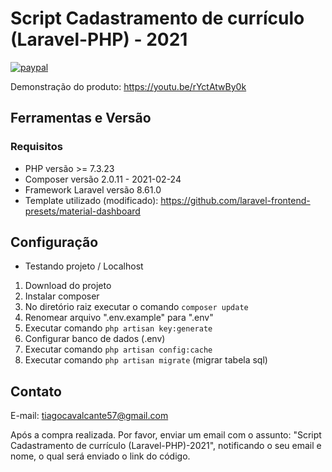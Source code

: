 #  Script Cadastramento de currículo (Laravel-PHP) - 2021
[![paypal](https://www.paypalobjects.com/pt_BR/BR/i/btn/btn_buynowCC_LG.gif)](https://www.paypal.com/cgi-bin/webscr?cmd=_s-xclick&hosted_button_id=9R5A2RSSRQYTN)

Demonstração do produto: https://youtu.be/rYctAtwBy0k
## Ferramentas e Versão
### Requisitos
- PHP versão >= 7.3.23
- Composer versão 2.0.11 - 2021-02-24
- Framework Laravel versão 8.61.0
- Template utilizado (modificado): https://github.com/laravel-frontend-presets/material-dashboard  

## Configuração
- Testando projeto / Localhost 
1. Download do projeto 
2. Instalar composer
3. No diretório raiz executar o comando ```composer update``` 
4. Renomear arquivo ".env.example" para ".env"
5. Executar comando ```php artisan key:generate```
6. Configurar banco de dados (.env)
7. Executar comando ```php artisan config:cache```
8. Executar comando ```php artisan migrate``` (migrar tabela sql)  

## Contato

E-mail: tiagocavalcante57@gmail.com

Após a compra realizada. Por favor, enviar um email com o assunto: "Script Cadastramento de currículo (Laravel-PHP)-2021",
notificando o seu email e nome, o qual será enviado o link do código. 
